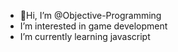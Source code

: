 - 👋Hi, I’m @Objective-Programming
- I’m interested in game development
- I’m currently learning javascript




<!---
Objective-Programming/Objective-Programming is a ✨ special ✨ repository because its `README.md` (this file) appears on your GitHub profile.
You can click the Preview link to take a look at your changes.
--->
